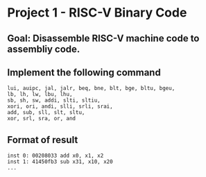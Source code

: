 # Project 1 - RISC-V Binary Code

## Goal: Disassemble RISC-V machine code to assembliy code.

## Implement the following command
```
lui, auipc, jal, jalr, beq, bne, blt, bge, bltu, bgeu,
lb, lh, lw, lbu, lhu,
sb, sh, sw, addi, slti, sltiu,
xori, ori, andi, slli, srli, srai,
add, sub, sll, slt, sltu,
xor, srl, sra, or, and
```

## Format of result
```
inst 0: 00208033 add x0, x1, x2
inst 1: 41450fb3 sub x31, x10, x20
...
```

